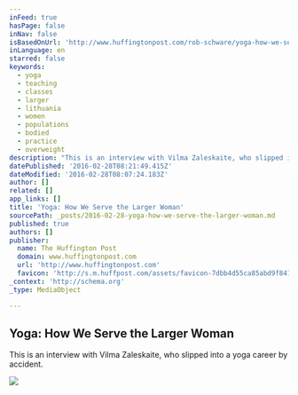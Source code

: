 ```yaml
---
inFeed: true
hasPage: false
inNav: false
isBasedOnUrl: 'http://www.huffingtonpost.com/rob-schware/yoga-how-we-serve-the-lar_b_4010849.html'
inLanguage: en
starred: false
keywords:
  - yoga
  - teaching
  - classes
  - larger
  - lithuania
  - women
  - populations
  - bodied
  - practice
  - overweight
description: "This is an interview with Vilma Zaleskaite, who slipped into a yoga career by accident. In the late 1990's, her American husband was introducing yoga to Lithuania, Latvia, and Belorussia. Vilma grew up in Lithuania and served as an assistant and interpreter for him."
datePublished: '2016-02-28T08:21:49.415Z'
dateModified: '2016-02-28T08:07:24.183Z'
author: []
related: []
app_links: []
title: 'Yoga: How We Serve the Larger Woman'
sourcePath: _posts/2016-02-28-yoga-how-we-serve-the-larger-woman.md
published: true
authors: []
publisher:
  name: The Huffington Post
  domain: www.huffingtonpost.com
  url: 'http://www.huffingtonpost.com'
  favicon: 'http://s.m.huffpost.com/assets/favicon-7dbb4d55ca85abd9f84197a1c3525e38.ico'
_context: 'http://schema.org'
_type: MediaObject

---
```

<article style=""><h1>Yoga: How We Serve the Larger Woman</h1><p>This is an interview with Vilma Zaleskaite, who slipped into a yoga career by accident.</p><img src="https://s3-us-west-2.amazonaws.com/the-grid-img/p/faf4b10d552a0bba01b94d5d0b90fd4e096ad903.jpg" /></article>